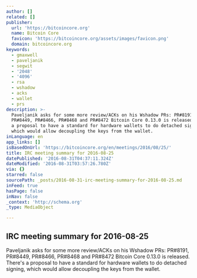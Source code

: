 ```yaml
---
author: []
related: []
publisher:
  url: 'https://bitcoincore.org'
  name: Bitcoin Core
  favicon: 'https://bitcoincore.org/assets/images/favicon.png'
  domain: bitcoincore.org
keywords:
  - gmaxwell
  - paveljanik
  - segwit
  - '2048'
  - '4096'
  - rsa
  - wshadow
  - acks
  - wallet
  - prs
description: >-
  Paveljanik asks for some more review/ACKs on his Wshadow PRs: PR#8191,
  PR#8449, PR#8466, PR#8468 and PR#8472 Bitcoin Core 0.13.0 is released. There's
  a proposal to have a standard for hardware wallets to do detached signing,
  which would allow decoupling the keys from the wallet.
inLanguage: en
app_links: []
isBasedOnUrl: 'https://bitcoincore.org/en/meetings/2016/08/25/'
title: IRC meeting summary for 2016-08-25
datePublished: '2016-08-31T04:37:11.324Z'
dateModified: '2016-08-31T03:57:26.780Z'
via: {}
starred: false
sourcePath: _posts/2016-08-31-irc-meeting-summary-for-2016-08-25.md
inFeed: true
hasPage: false
inNav: false
_context: 'http://schema.org'
_type: MediaObject

---
```

<article style=""><h1>IRC meeting summary for 2016-08-25</h1><p>Paveljanik asks for some more review/ACKs on his Wshadow PRs: PR#8191, PR#8449, PR#8466, PR#8468 and PR#8472 Bitcoin Core 0.13.0 is released. There's a proposal to have a standard for hardware wallets to do detached signing, which would allow decoupling the keys from the wallet.</p></article>
